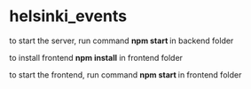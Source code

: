 # helsinki_events
to start the server, run command <strong> npm start </strong> in backend folder 

to install frontend <strong> npm install</strong> in frontend folder

to start the frontend, run command <strong> npm start </strong> in frontend folder
